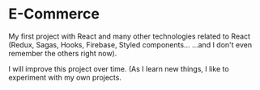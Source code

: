 # E-Commerce

My first project with React and many other technologies related to React (Redux, Sagas, Hooks, Firebase, Styled components...
...and I don't even remember the others right now).

I will improve this project over time. (As I learn new things, I like to experiment with my own projects.
